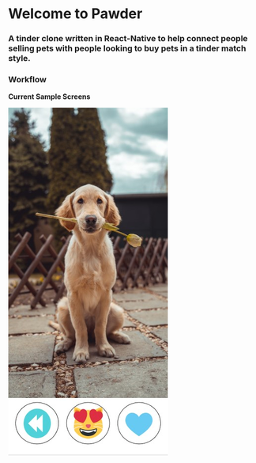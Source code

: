 # Welcome to Pawder

### A tinder clone written in React-Native to help connect people selling pets with people looking to buy pets in a tinder match style.

### Workflow

**Current Sample Screens**

![The Matching Screen](./screen_examples/matchingScreen.jpg)